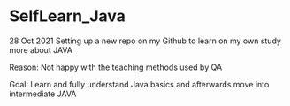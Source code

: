 # SelfLearn_Java

28 Oct 2021
Setting up a new repo on my Github to learn on my own study more about JAVA

Reason:
Not happy with the teaching methods used by QA

Goal:
Learn and fully understand Java basics and afterwards move into intermediate JAVA
